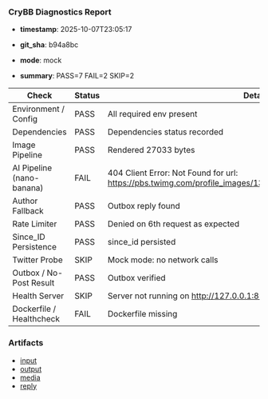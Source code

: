 ### CryBB Diagnostics Report

- **timestamp**: 2025-10-07T23:05:17
- **git_sha**: b94a8bc
- **mode**: mock

- **summary**: PASS=7 FAIL=2 SKIP=2

| Check | Status | Details |
|---|---|---|
| Environment / Config | PASS | All required env present |
| Dependencies | PASS | Dependencies status recorded |
| Image Pipeline | PASS | Rendered 27033 bytes |
| AI Pipeline (nano-banana) | FAIL | 404 Client Error: Not Found for url: https://pbs.twimg.com/profile_images/1354481591171891202/Pl0n4YkU.jpg |
| Author Fallback | PASS | Outbox reply found |
| Rate Limiter | PASS | Denied on 6th request as expected |
| Since_ID Persistence | PASS | since_id persisted |
| Twitter Probe | SKIP | Mock mode: no network calls |
| Outbox / No-Post Result | PASS | Outbox verified |
| Health Server | SKIP | Server not running on http://127.0.0.1:8000 |
| Dockerfile / Healthcheck | FAIL | Dockerfile missing |

### Artifacts
- [input](reports/artifacts/pipeline_input.jpg)
- [output](reports/artifacts/pipeline_output.jpg)
- [media](reports/artifacts/media.jpg)
- [reply](reports/artifacts/reply.json)
